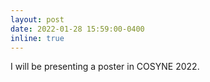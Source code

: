 ```yaml
---
layout: post
date: 2022-01-28 15:59:00-0400
inline: true
---
```


I will be presenting a poster in COSYNE 2022.